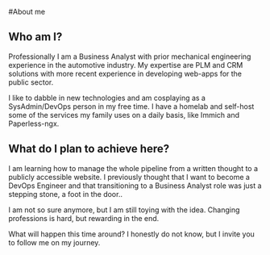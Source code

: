 #About me
## Who am I?
Professionally I am a Business Analyst with prior mechanical engineering experience in the automotive industry. My expertise are PLM and CRM solutions with more recent experience in developing web-apps for the public sector.

I like to dabble in new technologies and am cosplaying as a SysAdmin/DevOps person in my free time. I have a homelab and self-host some of the services my family uses on a daily basis, like Immich and Paperless-ngx.


## What do I plan to achieve here?
I am learning how to manage the whole pipeline from a written thought to a publicly accessible website. I previously thought that I want to become a DevOps Engineer and that transitioning to a Business Analyst role was just a stepping stone, a foot in the door.. 

I am not so sure anymore, but I am still toying with the idea. Changing professions is hard, but rewarding in the end. 

What will happen this time around? I honestly do not know, but I invite you to follow me on my journey.

